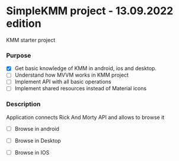 # **SimpleKMM project - 13.09.2022 edition**
KMM starter project
### **Purpose**
- [x] Get basic knowledge of KMM in android, ios and desktop.
- [ ] Understand how MVVM works in KMM project
- [ ] Implement API with all basic operations
- [ ] Implement shared resources instead of Material icons

### **Description**
Application connects Rick And Morty API and allows to browse it
- [ ] Browse in android
- [ ] Browse in Desktop
- [ ] Browse in IOS


